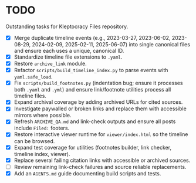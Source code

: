 # TODO

Outstanding tasks for Kleptocracy Files repository.

 - [x] Merge duplicate timeline events (e.g., 2023-03-27, 2023-06-02, 2023-08-29, 2024-02-09, 2025-02-11, 2025-06-07) into single canonical files and ensure each uses a unique, canonical ID.
- [x] Standardize timeline file extensions to `.yaml`.
- [x] Restore `archive_link` module.
- [x] Refactor `scripts/build_timeline_index.py` to parse events with `yaml.safe_load`.
- [x] Fix `scripts/build_footnotes.py` (indentation bug; ensure it processes both `.yaml` and `.yml`) and ensure link/footnote utilities process all timeline files.
- [x] Expand archival coverage by adding archived URLs for cited sources.
- [x] Investigate paywalled or broken links and replace them with accessible mirrors where possible.
- [x] Refresh `ARCHIVE_QA.md` and link-check outputs and ensure all posts include `Filed:` footers.
 - [x] Restore interactive viewer runtime for `viewer/index.html` so the timeline can be browsed.
- [x] Expand test coverage for utilities (footnotes builder, link checker, timeline index, viewer).
- [x] Replace several failing citation links with accessible or archived sources.
- [ ] Review remaining link-check failures and source reliable replacements.
- [x] Add an `AGENTS.md` guide documenting build scripts and tests.
